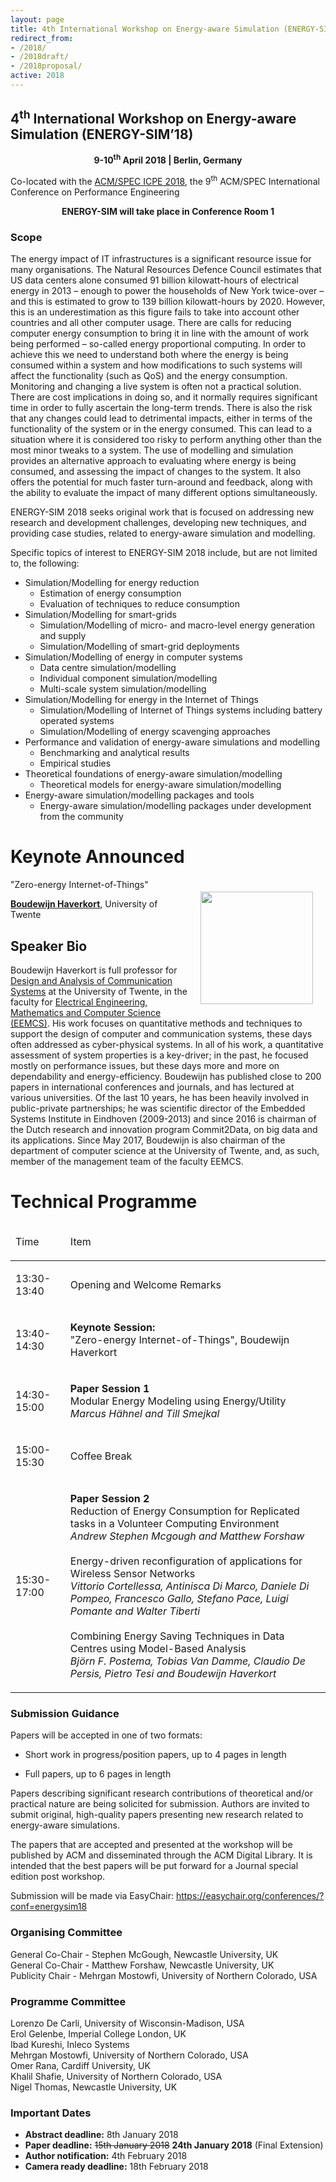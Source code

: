 ```yaml
---
layout: page
title: 4th International Workshop on Energy-aware Simulation (ENERGY-SIM’18)
redirect_from: 
- /2018/
- /2018draft/
- /2018proposal/
active: 2018
---
```


## 4<sup>th</sup> International Workshop on Energy-aware Simulation (ENERGY-SIM’18)
<div style="text-align:center"><strong>9-10<sup>th</sup> April 2018 | Berlin, Germany</strong></div>

Co-located with the [ACM/SPEC ICPE 2018](https://icpe2018.spec.org/), the 9<sup>th</sup> ACM/SPEC International Conference on Performance Engineering

<div style="text-align:center"><strong>ENERGY-SIM will take place in Conference Room 1</strong></div>

<!--<img align="none" height="80" src="https://gallery.mailchimp.com/e142f1706795c82a6cbbf2142/images/3bef7981-6b4f-45d7-a03d-447e95e6c72b.png" style="width: 80px; height: 80px; margin: 0px;" width="80px" />
<p><strong>Sponsored by ACM (Pending)</strong></p>
<p><strong>In-cooperation with IEEE IEEE Technical Committee on Green Communications & Computing (TCGCC) (Pending)</strong></p>-->

<!--The 2<sup>nd</sup> International Workshop on Energy-aware Simulation (ENERGY-SIM’17) will be co-located with the ACM International Conference on Future Energy Systems ([ACM e-Energy 2016](http://conferences.sigcomm.org/eenergy/2016)).-->

### Scope
The energy impact of IT infrastructures is a significant resource issue for many organisations. The Natural Resources Defence Council estimates that US data centers alone consumed 91 billion kilowatt-hours of electrical energy in 2013 – enough to power the households of New York twice-over – and this is estimated to grow to 139 billion kilowatt-hours by 2020. However, this is an underestimation as this figure fails to take into account other countries and all other computer usage. There are calls for reducing computer energy consumption to bring it in line with the amount of work being performed – so-called energy proportional computing. In order to achieve this we need to understand both where the energy is being consumed within a system and how modifications to such systems will affect the functionality (such as QoS) and the energy consumption. Monitoring and changing a live system is often not a practical solution. There are cost implications in doing so, and it normally requires significant time in order to fully ascertain the long-term trends. There is also the risk that any changes could lead to detrimental impacts, either in terms of the functionality of the system or in the energy consumed. This can lead to a situation where it is considered too risky to perform anything other than the most minor tweaks to a system. The use of modelling and simulation provides an alternative approach to evaluating where energy is being consumed, and assessing the impact of changes to the system. It also offers the potential for much faster turn-around and feedback, along with the ability to evaluate the impact of many different options simultaneously.
 
ENERGY-SIM 2018 seeks original work that is focused on addressing new research and development challenges, developing new techniques, and providing case studies, related to energy-aware simulation and modelling.
 
Specific topics of interest to ENERGY-SIM 2018 include, but are not limited to, the following:

- Simulation/Modelling for energy reduction
    - Estimation of energy consumption
    - Evaluation of techniques to reduce consumption
- Simulation/Modelling for smart-grids
    - Simulation/Modelling of micro- and macro-level energy generation and supply
    - Simulation/Modelling of smart-grid deployments
- Simulation/Modelling of energy in computer systems
    - Data centre simulation/modelling
    - Individual component simulation/modelling
    - Multi-scale system simulation/modelling
- Simulation/Modelling for energy in the Internet of Things
    - Simulation/Modelling of Internet of Things systems including battery operated systems
    - Simulation/Modelling of energy scavenging approaches
- Performance and validation of energy-aware simulations and modelling
    - Benchmarking and analytical results
    - Empirical studies
- Theoretical foundations of energy-aware simulation/modelling
    - Theoretical models for energy-aware simulation/modelling
- Energy-aware simulation/modelling packages and tools
    - Energy-aware simulation/modelling packages under development from the community


# Keynote Announced
<div style="float:right;padding:20px"><img src="http://energy-sim.org/Boudewijn.png" style="width:180px"/></div>
<emph>"Zero-energy Internet-of-Things"</emph>

<a href="https://people.utwente.nl/b.r.h.m.haverkort" target="_blank"><strong>Boudewijn Haverkort</strong></a>, University of Twente

## Speaker Bio
Boudewijn Haverkort is full professor for <a href="https://www.utwente.nl/en/eemcs/dacs/">Design and Analysis of Communication Systems</a> at the University of Twente, in the faculty for <a href="https://www.utwente.nl/en/eemcs/">Electrical Engineering, Mathematics and Computer Science (EEMCS)</a>. His work focuses on quantitative methods and techniques to support the design of computer and communication systems, these days often addressed as cyber-physical systems. In all of his work, a quantitative assessment of system properties is a key-driver; in the past, he focused mostly on performance issues, but these days more and more on dependability and energy-efficiency. Boudewijn has published close to 200 papers in international conferences and journals, and has lectured at various universities. Of the last 10 years, he has been heavily involved in public-private partnerships; he was scientific director of the Embedded Systems Institute in Eindhoven (2009-2013) and since 2016 is chairman of the Dutch research and innovation program Commit2Data, on big data and its applications. Since May 2017, Boudewijn is also chairman of the department of computer science at the University of Twente, and, as such, member of the management team of the faculty EEMCS.

# Technical Programme
<a name="programme"></a>
<table class="c11">
 <thead>
  <tr class="c10">
   <td class="c2" colspan="1" rowspan="1">
    <p class="c1"><span class="c4">Time</span></p>
   </td>
   <td class="c8" colspan="1" rowspan="1">
    <p class="c1"><span class="c4">Item</span></p>
   </td>
  </tr> 
  </thead>
   <tbody>
  <tr class="c10">
   <td class="c2" colspan="1" rowspan="1">
    <p class="c1"><span class="c4">13:30-13:40</span></p>
   </td>
   <td class="c8" colspan="1" rowspan="1">
    <p class="c1">Opening and Welcome Remarks</p>
   </td>
   </tr>
   <tr class="c10">
    <td class="c2" colspan="1" rowspan="1">
     <p class="c1"><span class="c4">13:40-14:30</span></p>
    </td>
    <td class="c8" colspan="1" rowspan="1">
    <p class="c1"><strong>Keynote Session:</strong><br/>
     <emph>"Zero-energy Internet-of-Things"</emph>, Boudewijn Haverkort
     </p>
   </td>
  </tr>
    <tr class="c10">
     <td class="c2 c13" colspan="1" rowspan="1">
      <p class="c1">14:30-15:00</p>
     </td>
     <td class="c8 c13" colspan="1" rowspan="1"><p class="c1"><strong>Paper Session 1</strong><br/><span class="c4">Modular Energy Modeling using Energy/Utility<br/>
    <em>Marcus Hähnel and Till Smejkal</em></span></p></td>
    </tr>
    <tr class="c10">
     <td class="c2 c13" colspan="1" rowspan="1">
      <p class="c1">15:00-15:30</p>
     </td>
     <td class="c8 c13" colspan="1" rowspan="1"><p class="c1"><span class="c4">Coffee Break</span></p></td>
    </tr>
   <tr class="c10">
    <td class="c2" colspan="1" rowspan="1">
     <p class="c1"><span class="c4">15:30-17:00</span></p>
    </td>
    <td class="c8" colspan="1" rowspan="1">
    <p class="c1"><strong>Paper Session 2</strong><br/>
    Reduction of Energy Consumption for Replicated tasks in a Volunteer Computing Environment<br/>
    <em>Andrew Stephen Mcgough and Matthew Forshaw</em><br/><br/>
    Energy-driven reconfiguration of applications for Wireless Sensor Networks<br/>
    <em>Vittorio Cortellessa, Antinisca Di Marco, Daniele Di Pompeo, Francesco Gallo, Stefano Pace, Luigi Pomante and Walter Tiberti</em><br/><br/>Combining Energy Saving Techniques in Data Centres using Model-Based Analysis<br/><em>Björn F. Postema, Tobias Van Damme, Claudio De Persis, Pietro Tesi and Boudewijn Haverkort</em></p></td></tr></tbody></table>


### Submission Guidance
Papers will be accepted in one of two formats:

- Short work in progress/position papers, up to 4 pages in length

- Full papers, up to 6 pages in length

Papers describing significant research contributions of theoretical and/or practical nature are being solicited for submission. Authors are invited to submit original, high-quality papers presenting new research related to energy-aware simulations.

The papers that are accepted and presented at the workshop will be published by ACM and disseminated through the ACM Digital Library. It is intended that the best papers will be put forward for a Journal special edition post workshop.

<!--Workshop papers are expected to use the "sig-alternate-05-2015.cls" template for the ACM format that is available at the following link: <a href="http://www.acm.org/publications/proceedings-template-16dec2016 -->

Submission will be made via EasyChair: <a href="https://easychair.org/conferences/?conf=energysim18" target="_blank">https://easychair.org/conferences/?conf=energysim18</a>

### Organising Committee
General Co-Chair - Stephen McGough, Newcastle University, UK<br/> 
General Co-Chair - Matthew Forshaw, Newcastle University, UK<br/>
Publicity Chair - Mehrgan Mostowfi, University of Northern Colorado, USA

### Programme Committee
Lorenzo De Carli, University of Wisconsin-Madison, USA<br/>
Erol Gelenbe, Imperial College London, UK<br/>
Ibad Kureshi, Inleco Systems<br/>
Mehrgan Mostowfi, University of Northern Colorado, USA<br/>
Omer Rana, Cardiff University, UK<br/>
Khalil Shafie, University of Northern Colorado, USA<br/>
Nigel Thomas, Newcastle University, UK

### Important Dates
- <strong>Abstract deadline:</strong> 8th January 2018
- <strong>Paper deadline:</strong> <s>15th January 2018</s> <strong>24th January 2018</strong> (Final Extension)
- <strong>Author notification:</strong> 4th February 2018
- <strong>Camera ready deadline:</strong> 18th February 2018
<!--- <strong>Workshop:</strong> TBC-->
